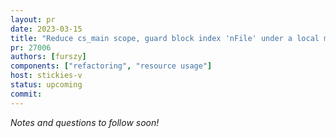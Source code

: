 ```yaml
---
layout: pr
date: 2023-03-15
title: "Reduce cs_main scope, guard block index 'nFile' under a local mutex"
pr: 27006
authors: [furszy]
components: ["refactoring", "resource usage"]
host: stickies-v
status: upcoming
commit:
---
```


_Notes and questions to follow soon!_

<!-- TODO: Before meeting, add notes and questions
## Notes

## Questions
1. Did you review the PR? [Concept ACK, approach ACK, tested ACK, or NACK](https://github.com/bitcoin/bitcoin/blob/master/CONTRIBUTING.md#peer-review)? What was your review approach?
-->


<!-- TODO: After meeting, uncomment and add meeting log between the irc tags
## Meeting Log

{% irc %}
{% endirc %}
-->
